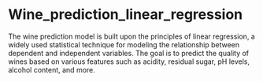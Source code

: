 # Wine_prediction_linear_regression
The wine prediction model is built upon the principles of linear regression, a widely used statistical technique for modeling the relationship between dependent and independent variables. The goal is to predict the quality of wines based on various features such as acidity, residual sugar, pH levels, alcohol content, and more.
